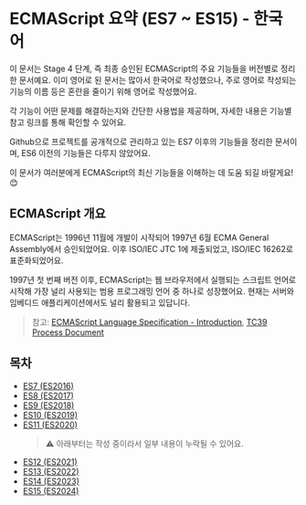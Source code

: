 # ECMAScript 요약 (ES7 ~ ES15) - 한국어

이 문서는 Stage 4 단계, 즉 최종 승인된 ECMAScript의 주요 기능들을 버전별로 정리한 문서예요. 이미 영어로 된 문서는 많아서 한국어로 작성했으나, 주로 영어로 작성되는 기능의 이름 등은 혼란을 줄이기 위해 영어로 작성했어요.

각 기능이 어떤 문제를 해결하는지와 간단한 사용법을 제공하며, 자세한 내용은 기능별 참고 링크를 통해 확인할 수 있어요.

Github으로 프로젝트를 공개적으로 관리하고 있는 ES7 이후의 기능들을 정리한 문서이며, ES6 이전의 기능들은 다루지 않았어요.

이 문서가 여러분에게 ECMAScript의 최신 기능들을 이해하는 데 도움 되길 바랄게요! 😊

## ECMAScript 개요

ECMAScript는 1996년 11월에 개발이 시작되어 1997년 6월 ECMA General Assembly에서 승인되었어요. 이후 ISO/IEC JTC 1에 제출되었고, ISO/IEC 16262로 표준화되었어요.

1997년 첫 번째 버전 이후, ECMAScript는 웹 브라우저에서 실행되는 스크립트 언어로 시작해 가장 널리 사용되는 범용 프로그래밍 언어 중 하나로 성장했어요. 현재는 서버와 임베디드 애플리케이션에서도 널리 활용되고 있답니다.

> 참고: [ECMAScript Language Specification - Introduction](https://tc39.es/ecma262/#sec-intro), [TC39 Process Document](https://tc39.es/process-document/)

## 목차

- [ES7 (ES2016)](./docs/ECMAScript2016.md)
- [ES8 (ES2017)](./docs/ECMAScript2017.md)
- [ES9 (ES2018)](./docs/ECMAScript2018.md)
- [ES10 (ES2019)](./docs/ECMAScript2019.md)
- [ES11 (ES2020)](./docs/ECMAScript2020.md)
  > ⚠️ 아래부터는 작성 중이라서 일부 내용이 누락될 수 있어요.
- [ES12 (ES2021)](./docs/ECMAScript2021.md)
- [ES13 (ES2022)](./docs/ECMAScript2022.md)
- [ES14 (ES2023)](./docs/ECMAScript2023.md)
- [ES15 (ES2024)](./docs/ECMAScript2024.md)
